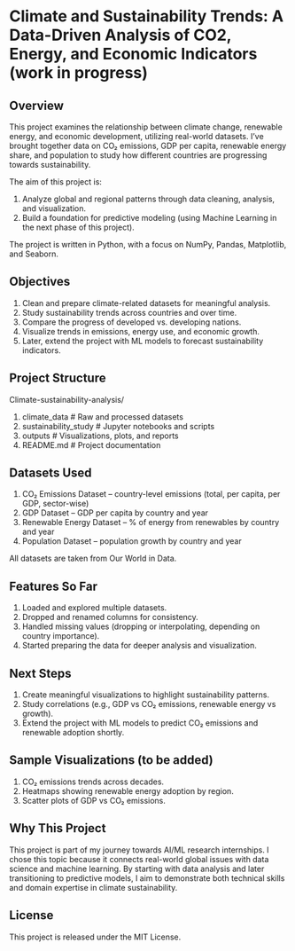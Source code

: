 # Climate and Sustainability Trends: A Data-Driven Analysis of CO2, Energy, and Economic Indicators (work in progress)

## Overview
This project examines the relationship between climate change, renewable energy, and economic development, utilizing real-world datasets.
I’ve brought together data on CO₂ emissions, GDP per capita, renewable energy share, and population to study how different countries are progressing towards sustainability.

The aim of this project is:
1. Analyze global and regional patterns through data cleaning, analysis, and visualization.
2. Build a foundation for predictive modeling (using Machine Learning in the next phase of this project).

The project is written in Python, with a focus on NumPy, Pandas, Matplotlib, and Seaborn.

## Objectives
1. Clean and prepare climate-related datasets for meaningful analysis.
2. Study sustainability trends across countries and over time.
3. Compare the progress of developed vs. developing nations.
4. Visualize trends in emissions, energy use, and economic growth.
5. Later, extend the project with ML models to forecast sustainability indicators.

## Project Structure
Climate-sustainability-analysis/
1. climate_data         # Raw and processed datasets
2. sustainability_study # Jupyter notebooks and scripts
3. outputs              # Visualizations, plots, and reports
4. README.md            # Project documentation

## Datasets Used
1. CO₂ Emissions Dataset – country-level emissions (total, per capita, per GDP, sector-wise)
2. GDP Dataset – GDP per capita by country and year
3. Renewable Energy Dataset – % of energy from renewables by country and year
4. Population Dataset – population growth by country and year

All datasets are taken from Our World in Data.

## Features So Far
1. Loaded and explored multiple datasets.
2. Dropped and renamed columns for consistency.
3. Handled missing values (dropping or interpolating, depending on country importance).
4. Started preparing the data for deeper analysis and visualization.

## Next Steps
1. Create meaningful visualizations to highlight sustainability patterns.
2. Study correlations (e.g., GDP vs CO₂ emissions, renewable energy vs growth).
3. Extend the project with ML models to predict CO₂ emissions and renewable adoption shortly.

## Sample Visualizations (to be added)
1. CO₂ emissions trends across decades.
2. Heatmaps showing renewable energy adoption by region.
3. Scatter plots of GDP vs CO₂ emissions.

## Why This Project
This project is part of my journey towards AI/ML research internships.
I chose this topic because it connects real-world global issues with data science and machine learning. By starting with data analysis and later transitioning to predictive models, I aim to demonstrate both technical skills and domain expertise in climate sustainability.

## License
This project is released under the MIT License.
